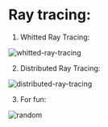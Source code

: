 # Ray tracing:

1. Whitted Ray Tracing:

![whitted-ray-tracing](https://github.com/AnuKritiW/Graphics-Rendering-Techniques/blob/master/ray_tracing/Whitted_ray_tracing.gif)

2. Distributed Ray Tracing:

![distributed-ray-tracing](https://github.com/AnuKritiW/Graphics-Rendering-Techniques/blob/master/ray_tracing/Distributed_ray_tracing.gif)

3. For fun:

![random](https://github.com/AnuKritiW/Graphics-Rendering-Techniques/blob/master/ray_tracing/random.gif)